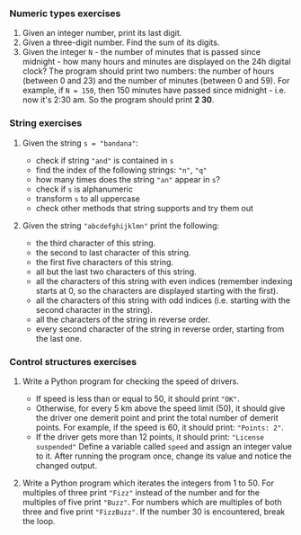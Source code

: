 ### Numeric types exercises

1. Given an integer number, print its last digit. 
1. Given a three-digit number. Find the sum of its digits.
1. Given the integer `N` - the number of minutes that is passed since midnight -
 how many hours and minutes are displayed on the 24h digital clock? 
 The program should print two numbers: the number of hours (between 0 and 23) 
 and the number of minutes (between 0 and 59). 
 For example, if `N = 150`, then 150 minutes have passed since midnight - 
 i.e. now it's 2:30 am. So the program should print **2 30**.

### String exercises

1. Given the string `s = "bandana"`:
    * check if string `"and"` is contained in `s`
    * find the index of the following strings: `"n"`, `"q"`
    * how many times does the string `"an"` appear in `s`?
    * check if `s` is alphanumeric
    * transform `s` to all uppercase
    * check other methods that string supports and try them out

1. Given the string `"abcdefghijklmn"` print the following:
    * the third character of this string.
    * the second to last character of this string.
    * the first five characters of this string.
    * all but the last two characters of this string.
    * all the characters of this string with even indices (remember indexing 
    starts at 0, so the characters are displayed starting with the first).
    * all the characters of this string with odd indices 
    (i.e. starting with the second character in the string).
    * all the characters of the string in reverse order.
    * every second character of the string in reverse order, starting from the 
    last one.

### Control structures exercises
1. Write a Python program for checking the speed of drivers. 
    * If speed is less than or equal to 50, it should print `"OK"`.
    * Otherwise, for every 5 km above the speed limit (50), it should give the 
    driver one demerit point and print the total number of demerit points. 
    For example, if the speed is 60, it should print: `"Points: 2"`.
    * If the driver gets more than 12 points, it should print: 
    `"License suspended"`
 Define a variable called `speed` and assign an integer value to it. 
 After running the program once, change its value and notice the changed output.
 
1. Write a Python program which iterates the integers from 1 to 50. 
 For multiples of three print `"Fizz"` instead of the number and for the 
 multiples of five print `"Buzz"`. For numbers which are multiples of both three
 and five print `"FizzBuzz"`. If the number 30 is encountered, break the loop.
